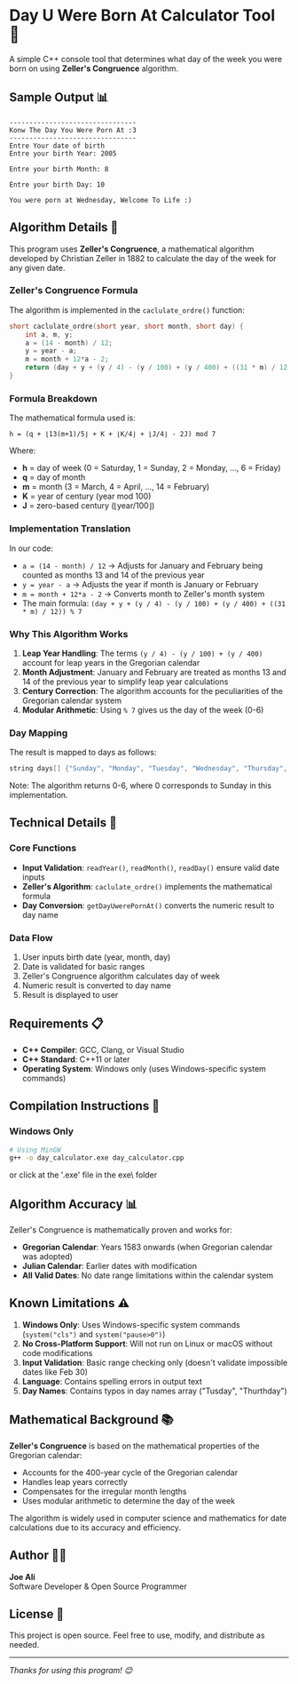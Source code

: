 # Day U Were Born At Calculator Tool 📅

A simple C++ console tool that determines what day of the week you were born on using **Zeller's Congruence** algorithm.

## Sample Output 📊

```
--------------------------------
Konw The Day You Were Porn At :3
--------------------------------
Entre Your date of birth
Entre your birth Year: 2005

Entre your birth Month: 8

Entre your birth Day: 10

You were porn at Wednesday, Welcome To Life :)
```

## Algorithm Details 🔬

This program uses **Zeller's Congruence**, a mathematical algorithm developed by Christian Zeller in 1882 to calculate the day of the week for any given date.

### Zeller's Congruence Formula

The algorithm is implemented in the `caclulate_ordre()` function:

```cpp
short caclulate_ordre(short year, short month, short day) {
    int a, m, y;
    a = (14 - month) / 12;
    y = year - a;
    m = month + 12*a - 2;
    return (day + y + (y / 4) - (y / 100) + (y / 400) + ((31 * m) / 12)) % 7;
}
```

### Formula Breakdown

The mathematical formula used is:
```
h = (q + ⌊13(m+1)/5⌋ + K + ⌊K/4⌋ + ⌊J/4⌋ - 2J) mod 7
```

Where:
- **h** = day of week (0 = Saturday, 1 = Sunday, 2 = Monday, ..., 6 = Friday)
- **q** = day of month
- **m** = month (3 = March, 4 = April, ..., 14 = February)
- **K** = year of century (year mod 100)
- **J** = zero-based century (⌊year/100⌋)

### Implementation Translation

In our code:
- `a = (14 - month) / 12` → Adjusts for January and February being counted as months 13 and 14 of the previous year
- `y = year - a` → Adjusts the year if month is January or February
- `m = month + 12*a - 2` → Converts month to Zeller's month system
- The main formula: `(day + y + (y / 4) - (y / 100) + (y / 400) + ((31 * m) / 12)) % 7`

### Why This Algorithm Works

1. **Leap Year Handling**: The terms `(y / 4) - (y / 100) + (y / 400)` account for leap years in the Gregorian calendar
2. **Month Adjustment**: January and February are treated as months 13 and 14 of the previous year to simplify leap year calculations
3. **Century Correction**: The algorithm accounts for the peculiarities of the Gregorian calendar system
4. **Modular Arithmetic**: Using `% 7` gives us the day of the week (0-6)

### Day Mapping

The result is mapped to days as follows:
```cpp
string days[] {"Sunday", "Monday", "Tuesday", "Wednesday", "Thursday", "Friday", "Saturday"};
```

Note: The algorithm returns 0-6, where 0 corresponds to Sunday in this implementation.

## Technical Details 🔧

### Core Functions

- **Input Validation**: `readYear()`, `readMonth()`, `readDay()` ensure valid date inputs
- **Zeller's Algorithm**: `caclulate_ordre()` implements the mathematical formula
- **Day Conversion**: `getDayUwerePornAt()` converts the numeric result to day name

### Data Flow

1. User inputs birth date (year, month, day)
2. Date is validated for basic ranges
3. Zeller's Congruence algorithm calculates day of week
4. Numeric result is converted to day name
5. Result is displayed to user

## Requirements 📋

- **C++ Compiler**: GCC, Clang, or Visual Studio
- **C++ Standard**: C++11 or later
- **Operating System**: Windows only (uses Windows-specific system commands)

## Compilation Instructions 🔨

### Windows Only
```bash
# Using MinGW
g++ -o day_calculator.exe day_calculator.cpp
```
or click at the '.exe' file in the exe\ folder

## Algorithm Accuracy 📊

Zeller's Congruence is mathematically proven and works for:
- **Gregorian Calendar**: Years 1583 onwards (when Gregorian calendar was adopted)
- **Julian Calendar**: Earlier dates with modification
- **All Valid Dates**: No date range limitations within the calendar system

## Known Limitations ⚠️

1. **Windows Only**: Uses Windows-specific system commands (`system("cls")` and `system("pause>0")`)
2. **No Cross-Platform Support**: Will not run on Linux or macOS without code modifications
3. **Input Validation**: Basic range checking only (doesn't validate impossible dates like Feb 30)
4. **Language**: Contains spelling errors in output text
5. **Day Names**: Contains typos in day names array ("Tusday", "Thurthday")

## Mathematical Background 📚

**Zeller's Congruence** is based on the mathematical properties of the Gregorian calendar:
- Accounts for the 400-year cycle of the Gregorian calendar
- Handles leap years correctly
- Compensates for the irregular month lengths
- Uses modular arithmetic to determine the day of the week

The algorithm is widely used in computer science and mathematics for date calculations due to its accuracy and efficiency.

## Author 👨‍💻

**Joe Ali**  
Software Developer & Open Source Programmer

## License 📄

This project is open source. Feel free to use, modify, and distribute as needed.

---

*Thanks for using this program! 😊*